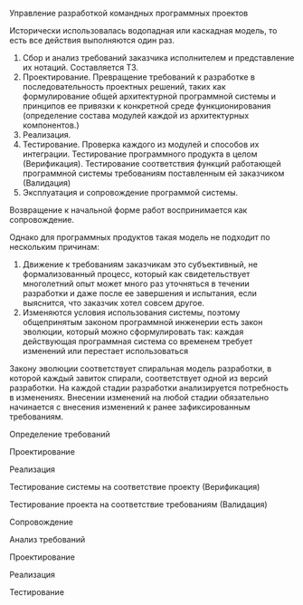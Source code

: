 
Управление разработкой командных программных проектов


Исторически использовалась водопадная или каскадная модель, то есть все действия
выполняются один раз.

1. Сбор и анализ требований заказчика исполнителем и представление их нотаций.
    Составляется ТЗ.
2. Проектирование. Превращение требований к разработке в последовательность проектных
    решений, таких как формулирование общей архитектурной программной системы и
    принципов ее привязки к конкретной среде функционирования (определение состава
    модулей каждой из архитектурных компонентов.)
3. Реализация.
4. Тестирование. Проверка каждого из модулей и способов их интеграции. Тестирование
    программного продукта в целом (Верификация). Тестирование соответствия функций
    работающей программной системы требованиям поставленным ей заказчиком
    (Валидация)
5. Эксплуатация и сопровождение программой системы.


Возвращение к начальной форме работ воспринимается как сопровождение.


Однако для программных продуктов такая модель не подходит по нескольким причинам:

1. Движение к требованиям заказчикам это субъективный, не формализованный процесс,
    который как свидетельствует многолетний опыт может много раз уточняться в течении
    разработки и даже после ее завершения и испытания, если выяснится, что заказчик хотел
    совсем другое.
2. Изменяются условия использования системы, поэтому общепринятым законом
    программной инженерии есть закон эволюции, который можно сформулировать так:
    каждая действующая программная система со временем требует изменений или
    перестает использоваться


Закону эволюции соответствует спиральная модель разработки, в которой каждый завиток
спирали, соответствует одной из версий разработки. На каждой стадии разработки анализируется
потребность в изменениях. Внесении изменений на любой стадии обязательно начинается с
внесения изменений к ранее зафиксированным требованиям.

Определение требований


Проектирование


Реализация


Тестирование системы на
соответствие проекту (Верификация)


Тестирование проекта на соответствие
требованиям (Валидация)


Сопровождение



Анализ требований


Проектирование


Реализация

Тестирование


